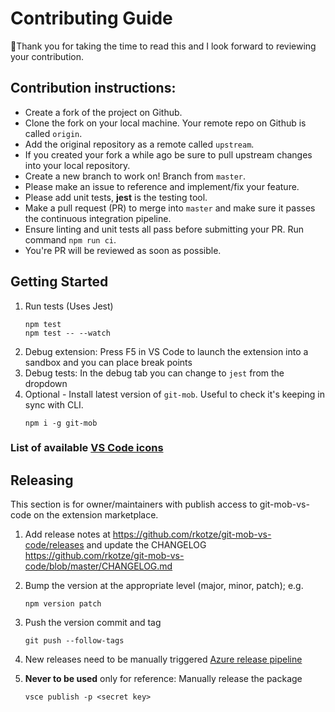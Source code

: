 # Contributing Guide

👋Thank you for taking the time to read this and I look forward to reviewing your contribution.

## Contribution instructions:

- Create a fork of the project on Github.
- Clone the fork on your local machine. Your remote repo on Github is called `origin`.
- Add the original repository as a remote called `upstream`.
- If you created your fork a while ago be sure to pull upstream changes into your local repository.
- Create a new branch to work on! Branch from `master`.
- Please make an issue to reference and implement/fix your feature.
- Please add unit tests, **jest** is the testing tool.
- Make a pull request (PR) to merge into `master` and make sure it passes the continuous integration pipeline.
- Ensure linting and unit tests all pass before submitting your PR. Run command `npm run ci`.
- You're PR will be reviewed as soon as possible.


## Getting Started

1. Run tests (Uses Jest)
   ```
   npm test
   npm test -- --watch
   ```
1. Debug extension:
   Press F5 in VS Code to launch the extension into a sandbox and you can place break points
1. Debug tests: In the debug tab you can change to `jest` from the dropdown
1. Optional - Install latest version of `git-mob`. Useful to check it's keeping in sync with CLI.
   ```
   npm i -g git-mob
   ```

### List of available [VS Code icons](https://microsoft.github.io/vscode-codicons/dist/codicon.html)

## Releasing

This section is for owner/maintainers with publish access to git-mob-vs-code on the extension marketplace.

1. Add release notes at https://github.com/rkotze/git-mob-vs-code/releases and update the CHANGELOG https://github.com/rkotze/git-mob-vs-code/blob/master/CHANGELOG.md
1. Bump the version at the appropriate level (major, minor, patch); e.g.
   ```
   npm version patch
   ```
1. Push the version commit and tag
   ```
   git push --follow-tags
   ```
1. New releases need to be manually triggered
   [Azure release pipeline](https://dev.azure.com/TinkerTaylor/VS%20code%20extensions/_release?view=all&_a=releases&definitionId=1)

1. **Never to be used** only for reference: Manually release the package
   ```
   vsce publish -p <secret key>
   ```
